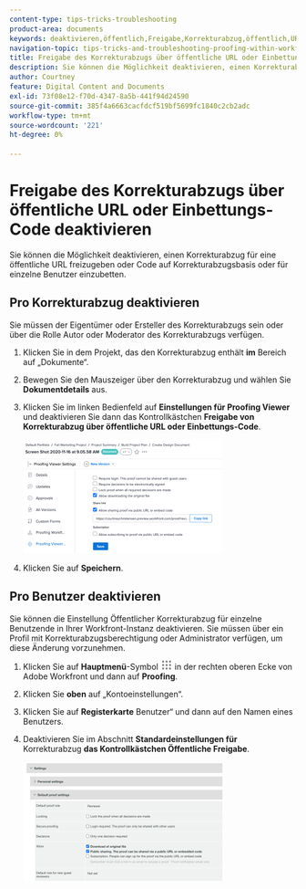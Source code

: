 ```yaml
---
content-type: tips-tricks-troubleshooting
product-area: documents
keywords: deaktivieren,öffentlich,Freigabe,Korrekturabzug,öffentlich,URL
navigation-topic: tips-tricks-and-troubleshooting-proofing-within-workfront
title: Freigabe des Korrekturabzugs über öffentliche URL oder Einbettungs-Code deaktivieren
description: Sie können die Möglichkeit deaktivieren, einen Korrekturabzug für eine öffentliche URL freizugeben oder Code auf Korrekturabzugsbasis oder für einzelne Benutzer einzubetten.
author: Courtney
feature: Digital Content and Documents
exl-id: 73f08e12-f70d-4347-8a5b-441f94d24590
source-git-commit: 385f4a6663cacfdcf519bf5699fc1840c2cb2adc
workflow-type: tm+mt
source-wordcount: '221'
ht-degree: 0%

---
```


# Freigabe des Korrekturabzugs über öffentliche URL oder Einbettungs-Code deaktivieren

Sie können die Möglichkeit deaktivieren, einen Korrekturabzug für eine öffentliche URL freizugeben oder Code auf Korrekturabzugsbasis oder für einzelne Benutzer einzubetten.

## Pro Korrekturabzug deaktivieren

Sie müssen der Eigentümer oder Ersteller des Korrekturabzugs sein oder über die Rolle Autor oder Moderator des Korrekturabzugs verfügen.

1. Klicken Sie in dem Projekt, das den Korrekturabzug enthält **im** Bereich auf „Dokumente“.
1. Bewegen Sie den Mauszeiger über den Korrekturabzug und wählen Sie **Dokumentdetails** aus.
1. Klicken Sie im linken Bedienfeld auf **Einstellungen für Proofing Viewer** und deaktivieren Sie dann das Kontrollkästchen **Freigabe von Korrekturabzug über öffentliche URL oder Einbettungs-Code**.

   ![Einstellungen der Korrekturabzugsansicht](assets/proofing-viewer-settings-350x200.png)

1. Klicken Sie auf **Speichern**.

## Pro Benutzer deaktivieren

Sie können die Einstellung Öffentlicher Korrekturabzug für einzelne Benutzende in Ihrer Workfront-Instanz deaktivieren. Sie müssen über ein Profil mit Korrekturabzugsberechtigung oder Administrator verfügen, um diese Änderung vorzunehmen.

1. Klicken Sie auf **Hauptmenü**-Symbol ![Hauptmenüsymbol](assets/main-menu-icon.png) in der rechten oberen Ecke von Adobe Workfront und dann auf **Proofing**.
1. Klicken Sie **oben** auf „Kontoeinstellungen“.
1. Klicken Sie auf **Registerkarte** Benutzer“ und dann auf den Namen eines Benutzers.
1. Deaktivieren Sie im Abschnitt **Standardeinstellungen für** Korrekturabzug **das Kontrollkästchen Öffentliche Freigabe**.

   ![Öffentliche Freigabe](assets/default-proof-settings--public-sharing-350x210.png)

